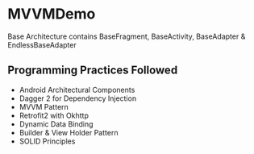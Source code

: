 # MVVMDemo

Base Architecture contains BaseFragment, BaseActivity, BaseAdapter & EndlessBaseAdapter


## Programming Practices Followed
* Android Architectural Components 
* Dagger 2 for Dependency Injection 
* MVVM Pattern
* Retrofit2 with Okhttp
* Dynamic Data Binding
* Builder & View Holder Pattern
* SOLID Principles
